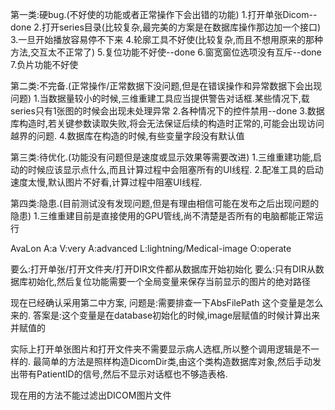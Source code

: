 第一类:硬bug.(不好使的功能或者正常操作下会出错的功能)
1.打开单张Dicom--done
2.打开series目录(比较复杂,最完美的方案是在数据库操作那边加一个接口)
3.一旦开始播放容易停不下来
4.轮廓工具不好使(比较复杂,而且不想用原来的那种方法,交互太不正常了)
5.复位功能不好使--done
6.窗宽窗位选项没有互斥--done
7.负片功能不好使

第二类:不完备.(正常操作/正常数据下没问题,但是在错误操作和异常数据下会出现问题)
1.当数据量较小的时候,三维重建工具应当提供警告对话框.某些情况下,载series只有1张图的时候会出现未处理异常
2.各种情况下的控件禁用--done
3.数据库构造时,若关键参数读取失败,将会无法保证后续的构造时正常的,可能会出现访问越界的问题.
4.数据库在构造的时候,有些变量字段没有默认值

第三类:待优化.(功能没有问题但是速度或显示效果等需要改进)
1.三维重建功能,启动的时候应该显示点什么,而且计算过程中会阻塞所有的UI线程.
2.配准工具的启动速度太慢,默认图片不好看,计算过程中阻塞UI线程.

第四类:隐患.(目前测试没有发现问题,但是有理由相信可能在发布之后出现问题的隐患)
1.三维重建目前是直接使用的GPU管线,尚不清楚是否所有的电脑都能正常运行

AvaLon
A:a 
V:very 
A:advanced 
L:lightning/Medical-image 
O:operate 

要么:打开单张/打开文件夹/打开DIR文件都从数据库开始初始化
要么:只有DIR从数据库初始化,然后复位功能需要一个全局变量来保存当前显示的图片的绝对路径


现在已经确认采用第二中方案,
问题是:需要排查一下AbsFilePath 这个变量是怎么来的.
答案是:这个变量是在database初始化的时候,image层赋值的时候计算出来并赋值的

实际上打开单张图片和打开文件夹不需要显示病人选框,所以整个调用逻辑是不一样的.
最简单的方法是照样构造DicomDir类,由这个类构造数据库对象,然后手动发出带有PatientID的信号,然后不显示对话框也不够造表格.

现在用的方法不能过滤出DICOM图片文件